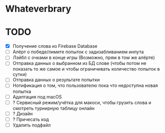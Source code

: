 # Whateverbrary

# TODO
- [x] Получение слова из Firebase Database 
- [ ] Алёрт о победе/лимите попыток с задизабливанием инпута
- [ ] Лэйбл с очками в конце игры (Возможно, прям в том же алёрте)
- [ ] Отправка данных о выбранном из БД слове (чтобы потом не показать то же самое и чтобы ограничивать количество попыток в сутки)
- [ ] Отправка данных о результате попытки
- [ ] Нотификация о том, что пользователю пока что недоступна новая попытка
- [ ] Адаптация под macOS
- [ ] ? Сервисный режим/учётка для макоси, чтобы грузить слова и смотреть турнирную таблицу онлайн
- [ ] ? Дизайн
- [ ] ? Причесать код
- [ ] Удалить подфайл
